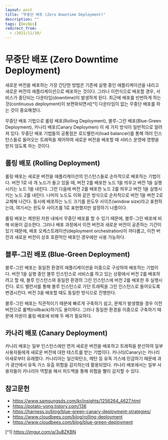 ```yaml
---
layout: post
title: "무중단 배포 (Zero Downtime Deployment)"
description: ""
tags: [DevOps]
redirect_from:
  - /2021/11/30/
---
```


# 무중단 배포 (Zero Downtime Deployment)

새로운 버전을 배포하는 가장 간단한 방법은 기존에 실행 중인 애플리케이션을 내리고 새로운 버전의 애플리케이션으로 배포하는 것이다. 그러나 이런식으로 배포할 경우, 서비스가 중단되는 다운타임(downtime)이 발생하게 된다. 최근에 배포를 빈번하게 하는 것(continuous deployment)이 보편화되면서[^1] 다운타임이 없는 무중단 배포를 하는 것이 중요해졌다.

무중단 배포 기법으로 롤링 배포(Rolling Deployment), 블루-그린 배포(Blue-Green Deployment), 카나리 배포(Canary Deploymen) 이 세 가지 방식이 일반적으로 알려져 있다. 무중단 배포 기법들의 공통점은 로드밸런서(load balancer)를 통해 여러 인스턴스들로 들어오는 트래픽을 제어하여 새로운 버전을 배포할 때 서비스 운영에 영향을 받지 않도록 하는 것이다.

## 롤링 배포 (Rolling Deployment)

롤링 배포는 새로운 버전을 애플리케이션의 인스턴스들로 순차적으로 배포하는 기법이다. 버전 1로 네 개 노드가 돌고 있을 때, 버전 2를 배포한 노드 1을 띄우고 버전 1을 실행시키는 노드 1을 내린다. 그런 다음에 버전 2를 배포한 노드 2를 띄우고 버전 1을 실행시키는 노드 2를 내린다. 나머지 노드도 이와 같은 방식으로 순차적으로 버전 1을 버전 2로 교체해 나간다. 동시에 배포하는 노드 크기를 윈도우 사이즈(window size)라고 표현하는데, 여기서는 윈도우 사이즈를 1로 표현했지만 설정하기 나름이다.

롤링 배포는 제한된 자원 내에서 무중단 배포를 할 수 있기 때문에, 블루-그린 배포에 비해 비용이 감소한다. 그러나 배포 과정에서 이전 버전과 새로운 버전이 공존하는 기간이 있기 때문에, 배포 오케스트레이션(deployment orchestration)이 까다롭고, 이전 버전과 새로운 버전이 상호 호환적인 배포인 경우에만 사용 가능하다.

## 블루-그린 배포 (Blue-Green Deployment)

블루-그린 배포는 동일한 환경의 애플리케이션을 이중으로 구성하여 배포하는 기법이다. 버전 1을 실행 중인 블루 인스턴스로 서비스를 하고 있는 상황에서 버전 2를 배포하려고 할 때, 블루 인스턴스와 동일한 환경의 그린 인스턴스에 버전 2를 배포한 후 실행시킨다. 로드 밸런서를 통해 블루 인스턴스로 가던 트래픽을 그린 인스턴스로 들어오도록 변경시킨다. 버전 3을 배포할 때도 동일한 방식으로 진행한다.

블루-그린 배포는 직관적이기 때문에 빠르게 구축하기 쉽고, 문제가 발생했을 경우 이전 버전으로 롤백(rollback)하기도 용이하다. 그러나 동일한 환경을 이중으로 구축하기 때문에 자원이 롤링 배포에 비해 두 배가 필요하다.

## 카나리 배포 (Canary Deployment)

카나리 배포는 일부 인스턴스에만 먼저 새로운 버전을 배포하고 트래픽을 분산하여 일부 사용자들에게 새로운 버전에 대한 테스트를 받는 기법이다. 카나리(Canary)는 카나리아새로부터 유래했다. 카나리아는 일산화탄소, 메탄 등 유독 가스에 민감하기 때문에 과거 광산에서 유독 가스 유출 위험을 감지하는데 활용되었다. 카나리 배포에서는 일부 사용자들이 카나리아 역할을 해서 피드백을 통해 위험을 빨리 감지할 수 있다.


## 참고문헌

- https://www.samsungsds.com/kr/insights/1256264_4627.html
- https://potato-yong.tistory.com/136
- https://harness.io/blog/blue-green-canary-deployment-strategies/
- https://www.cloudbees.com/blog/rolling-deployment
- https://www.cloudbees.com/blog/blue-green-deployment

[^1] https://imgur.com/a/3uBZKBN